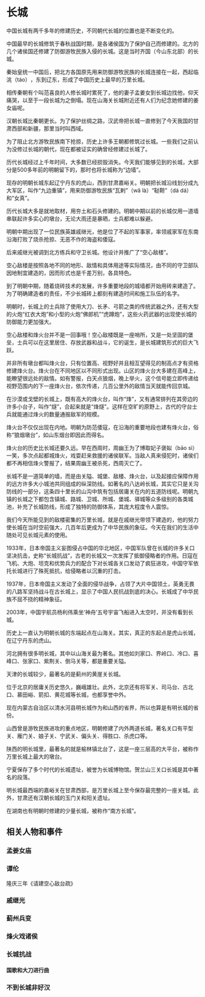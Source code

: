 # 长城

中国长城有两千多年的修建历史，不同朝代长城的位置也是不断变化的。

中国最早的长城修筑于春秋战国时期，是各诸侯国为了保护自己而修建的。北方的几个诸侯国还修建了防御游牧民族入侵的长城。这是当时齐国（今山东北部）的长城。

秦始皇统一中国后，把北方各国原先用来防御游牧民族的长城连接在一起，西起临洮（táo）​，东到辽东，形成了中国历史上最早的万里长城。

相传秦朝有个叫范喜良的人修长城时累死了，他的妻子孟姜女到长城边找他，仰天痛哭，以至于一段长城为之倒塌。现在山海关长城附近还有人们为纪念她修建的姜女庙呢。

汉朝长城比秦朝更长。为了保护丝绸之路，汉武帝把长城一直修到了今天我国的甘肃西部和新疆，那里当时叫西域。

为了阻止北方游牧民族南下抢掠，历史上许多王朝都修筑过长城。一些我们之前认为没修过长城的朝代，现在都被证实的确曾经修建过长城了。

历代长城经过上千年时间，大多数已经损毁消失。今天我们能够见到的长城，大部分是500多年前的明朝留下的，那时也将长城称为“边墙”​。

现存的明朝长城东起辽宁丹东的虎山，西到甘肃嘉峪关。明朝把长城沿线划分成九大军区，叫作“九边重镇”​，用来防御游牧民族“瓦剌”​（wǎ là）​“鞑靼”​（dá dá）和“女真”​。

历代长城大多是就地取材，用夯土和石头修建的。明朝中期以前的长城仅用一道墙串联起许多实心的墩台，无论大雨还是暴晒，士兵都难以躲避。

明朝中期出现了一位民族英雄戚继光，他是位了不起的军事家，率领戚家军在东南沿海打败了烧杀抢掠、无恶不作的海盗和倭寇。

后来戚继光被调到北方练兵和守卫长城。他设计并推广了“空心敌楼”​。

空心敌楼是按照各地不同的地形、敌情和具体用途等实际情况，由不同的守卫部队因地制宜建造的，因而形式也是千差万别，各具特色。

到了明朝中期，随着烧砖技术的发展，许多重要地段的城墙都开始用砖来建造了。为了明确建造者的责任，不少长城砖上都刻有建造时间和施工队伍的名字。

明朝时，长城上的士兵除了使用大刀、长矛、弓箭之类的传统武器之外，还有大型的火炮“红衣大炮”和小型的火炮“佛郎机”​“虎蹲炮”​，这些火药武器的出现使长城的防御能力更加强大。

空心敌楼和烽火台并不是一回事哦！空心敌楼既是一座哨所，又是一处坚固的堡垒，士兵可以在这里居住、存放武器和战斗，它的诞生，是长城建筑形式的巨大飞跃。

并非所有墩台都叫烽火台，只有位置高、视野好并且相互望得见的制高点才有资格修建烽火台。烽火台在不同地区以不同形式出现。山区的烽火台大多建在高峰上，能瞭望很远处的敌情。如有警报，白天点狼烟，晚上举火，这个信号能立即传递给视野范围内的下一座烽火台，依次传递，几百公里外的敌情当天就能传回京城。

在沙漠或戈壁的长城上，既有高大的烽火台，叫作“烽”​，又有通常排列在其旁边的许多小台子，叫作“燧”​，合起来就是“烽燧”​。这样在空旷的原野上，古代的守台士兵就能通过烽火的数量通报敌军的规模。

烽火台不仅仅出现在内地。明朝为防范倭寇，在沿海的重要地段也建有烽火台，俗称“狼烟墩台”​，如山东烟台即因此而得名。

烽火台的历史比长城还要久远。早在西周时，周幽王为了博取妃子褒姒（bāo sì）一笑，多次点起都城烽火，戏耍赶来救援的诸侯联军。当敌人真来侵犯时，诸侯们都不再相信烽火警报了，结果周幽王被杀死，西周灭亡了。

长城不是一道简单的墙，而是由关隘、城堡、敌楼、烽火台，以及起接应保障作用的远方许多大小城池共同组成的纵深防线。如著名的八达岭长城，其实它只是关沟防线的一部分，这条四十里长的山沟中筑有包括居庸关在内的五道防线呢。明朝九镇的长城之下都包含镇城、路城、卫城、所城、堡城、驿城等众多级别的各类城池，补充了长城防线，形成了独特的防御体系，其庞大程度令人震惊。

我们今天所能见到的敌楼密集的万里长城，就是在戚继光带领下建造的，他的努力使长城在当时空前强大，几百年后更成为了中华民族的象征。今天在我们的生活中随处可见长城元素的使用。

1933年，日本帝国主义妄图侵占中国的华北地区，中国军队曾在长城的许多关口坚决抗击，史称“长城抗战”​，古老的长城又一次发挥了抵御侵略者的作用。日寇在飞机、大炮、坦克和优势兵力的配合下对长城各关口发动了疯狂进攻，中国守军依托长城进行了殊死抵抗，给侵略者以沉重的打击。

1937年，日本帝国主义发动了全面的侵华战争，占领了大片中国领土，英勇无畏的八路军坚持战斗在古长城上，显示了中国人民抗战到底的决心。长城成了中华民族不屈不挠的精神象征。

2003年，中国宇航员杨利伟乘坐‘神舟’五号宇宙飞船进入太空时，并没有看到长城。

历史上一直认为明朝长城的东端起点在山海关。其实，真正的东起点是虎山长城，在辽宁丹东的虎山。

河北拥有很多明长城，其中以山海关最为著名。其他如刘家口、界岭口、冷口、喜峰口、张家口、紫荆关、倒马关等，都是重要关隘。

天津的长城较少，最著名的是蓟州的黄崖关长城。

位于北京的居庸关历史悠久，巍峨雄壮。此外，北京还有将军关、司马台、古北口、慕田峪、箭扣、黄花城等长城，也都享誉中外。

现在内蒙古自治区以清水河县明长城作为和山西的省界，所以也算是有明长城的省份。

山西曾是游牧民族进攻的重点地区，明朝修建了内外两道长城，著名关口有平型关、雁门关、娘子关、宁武关、偏头关、得胜口、杀虎口等。

陕西的明长城里，最著名的就是榆林镇北台了，这是一座三层高的大平台，被称作万里长城上最大的墩台。

宁夏保存了多个时代的长城遗址，被誉为长城博物馆。贺兰山三关口长城是其中著名的段落。

明长城最西端的嘉峪关在甘肃西部，是万里长城上至今保存最完整的一座关城。此外，甘肃还有汉朝长城的玉门关和阳关遗址。

在湖南也有明朝时修建的少量长城，被称作“南方长城”​。

## 相关人物和事件

### 孟姜女庙

### 谭伦

隆庆三年《请建空心敌台疏》

### 戚继光

### 蓟州兵变

### 烽火戏诸侯

### 长城抗战

#### 国歌和大刀进行曲

### 不到长城非好汉
